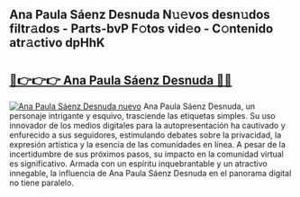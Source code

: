## Ana Paula Sáenz Desnuda N𝚞𝚎vos desn𝚞dos filtr𝚊dos - Parts-bvP F𝚘tos vid𝚎o - C𝚘ntenido atr𝚊ctivo dpHhK

# <h2><a href="http://mb19pm.tromn.icu/?c=Ana+Paula+S%c3%a1enz+Desnuda">🔗👉👉👉 Ana Paula Sáenz Desnuda 🔗🔗</a></h2>

[![Ana Paula Sáenz Desnuda nuevo](https://i.imgur.com/pEAQMta.gif)](http://mb19pm.tromn.icu/?c=Ana+Paula+S%c3%a1enz+Desnuda)
Ana Paula Sáenz Desnuda, un personaje intrigante y esquivo, trasciende las etiquetas simples. Su uso innovador de los medios digitales para la autopresentación ha cautivado y enfurecido a sus seguidores, estimulando debates sobre la privacidad, la expresión artística y la esencia de las comunidades en línea. A pesar de la incertidumbre de sus próximos pasos, su impacto en la comunidad virtual es significativo. Armada con un espíritu inquebrantable y un atractivo innegable, la influencia de Ana Paula Sáenz Desnuda en el panorama digital no tiene paralelo.
